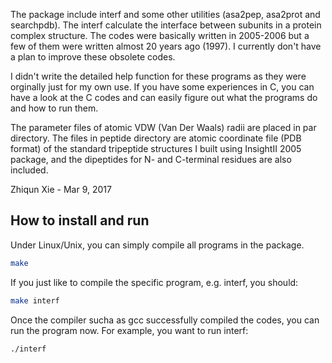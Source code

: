 The package include interf and some other utilities (asa2pep, asa2prot and searchpdb). The interf calculate the interface between subunits in a protein complex structure. The codes were basically written in 2005-2006 but a few of them were written almost 20 years ago (1997). I currently don't have a plan to improve these obsolete codes.

I didn't write the detailed help function for these programs as they were orginally just for my own use. If you have some experiences in C, you can have a look at the C codes and can easily figure out what the programs do and how to run them.

The parameter files of atomic VDW (Van Der Waals) radii are placed in par directory. The files in peptide directory are atomic coordinate file (PDB format) of the standard tripeptide structures I built using InsightII 2005 package, and the dipeptides for N- and C-terminal residues are also included. 

Zhiqun Xie - Mar 9, 2017

## How to install and run

Under Linux/Unix, you can simply compile all programs in the package.
```sh
make
```
If you just like to compile the specific program, e.g. interf, you should:
```sh
make interf
```
Once the compiler sucha as gcc successfully compiled the codes, you can run the program now.
For example, you want to run interf:
```sh
./interf
```

